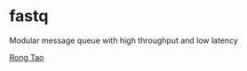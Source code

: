 # fastq

Modular message queue with high throughput and low latency

[Rong Tao](https://github.com/Rtoax)

